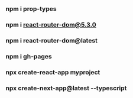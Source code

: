 ### npm i prop-types

### npm i react-router-dom@5.3.0

### npm i react-router-dom@latest

### npm i gh-pages

### npx create-react-app myproject

### npx create-next-app@latest --typescript
